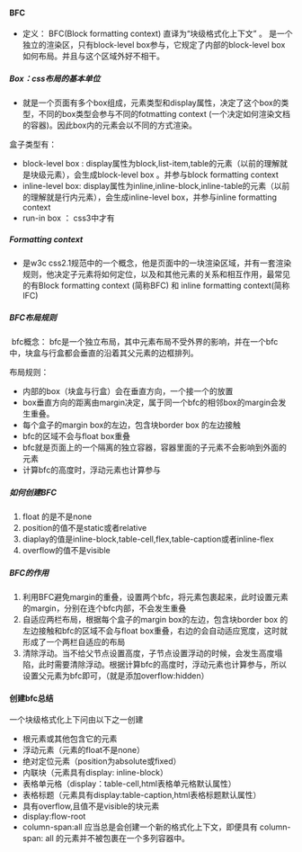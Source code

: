 #### BFC

* 定义： BFC(Block formatting context) 直译为“块级格式化上下文” 。 是一个独立的渲染区，只有block-level box参与，它规定了内部的block-level box如何布局。并且与这个区域外好不相干。

##### Box：css布局的基本单位

* 就是一个页面有多个box组成，元素类型和display属性，决定了这个box的类型，不同的box类型会参与不同的fotmatting context (一个决定如何渲染文档的容器)。因此box内的元素会以不同的方式渲染。

盒子类型有：

* block-level box : display属性为block,list-item,table的元素（以前的理解就是块级元素），会生成block-level box 。并参与block formatting context 
* inline-level box: display属性为inline,inline-block,inline-table的元素（以前的理解就是行内元素），会生成inline-level box，并参与inline formatting context 
* run-in box ： css3中才有

##### Formatting context 

* 是w3c css2.1规范中的一个概念，他是页面中的一块渲染区域，并有一套渲染规则，他决定子元素将如何定位，以及和其他元素的关系和相互作用，最常见的有Block formatting context (简称BFC) 和 inline formatting context(简称IFC)

##### BFC布局规则

​	bfc概念： bfc是一个独立布局，其中元素布局不受外界的影响，并在一个bfc中，块盒与行盒都会垂直的沿着其父元素的边框排列。

布局规则： 

* 内部的box（块盒与行盒）会在垂直方向，一个接一个的放置
* box垂直方向的距离由margin决定，属于同一个bfc的相邻box的margin会发生重叠。
* 每个盒子的margin box的左边，包含块border box 的左边接触
* bfc的区域不会与float box重叠
* bfc就是页面上的一个隔离的独立容器，容器里面的子元素不会影响到外面的元素
* 计算bfc的高度时，浮动元素也计算参与

##### 如何创建BFC

1. float 的是不是none
2. position的值不是static或者relative
3. diaplay的值是inline-block,table-cell,flex,table-caption或者inline-flex
4. overflow的值不是visible

##### BFC的作用

1. 利用BFC避免margin的重叠，设置两个bfc，将元素包裹起来，此时设置元素的margin，分别在连个bfc内部，不会发生重叠
2. 自适应两栏布局，根据每个盒子的margin box的左边，包含块border box 的左边接触和bfc的区域不会与float box重叠，右边的会自动适应宽度，这时就形成了一个两栏自适应的布局
3. 清除浮动。当不给父节点设置高度，子节点设置浮动的时候，会发生高度塌陷，此时需要清除浮动。根据计算bfc的高度时，浮动元素也计算参与，所以设置父元素为bfc即可，（就是添加overflow:hidden）



#### 创建bfc总结

一个块级格式化上下问由以下之一创建

* 根元素或其他包含它的元素
* 浮动元素（元素的float不是none）
* 绝对定位元素（position为absolute或fixed）
* 内联块（元素具有display: inline-block）
* 表格单元格（display：table-cell,html表格单元格默认属性）
* 表格标题（元素具有display:table-caption,html表格标题默认属性）
* 具有overflow,且值不是visible的块元素
* display:flow-root
* column-span:all 应当总是会创建一个新的格式化上下文，即便具有 column-span: all 的元素并不被包裹在一个多列容器中。